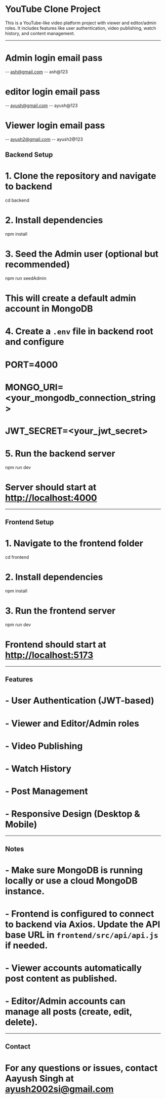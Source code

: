 # YouTube Clone Project

This is a YouTube-like video platform project with viewer and editor/admin roles. It includes features like user authentication, video publishing, watch history, and content management.

---

# Admin login email pass 
-- ash@gmail.com 
-- ash@123

# editor login email pass 
-- ayush@gmail.com 
-- ayush@123

# Viewer login email pass 
-- ayush2@gmail.com 
-- ayush2@123

## Backend Setup

# 1. Clone the repository and navigate to backend

cd backend

# 2. Install dependencies
npm install

# 3. Seed the Admin user (optional but recommended)
npm run seedAdmin
# This will create a default admin account in MongoDB

# 4. Create a `.env` file in backend root and configure
# PORT=4000
# MONGO_URI=<your_mongodb_connection_string>
# JWT_SECRET=<your_jwt_secret>

# 5. Run the backend server
npm run dev
# Server should start at [http://localhost:4000](https://admin-dashboard-backend-file.onrender.com)

---

## Frontend Setup

# 1. Navigate to the frontend folder
cd frontend

# 2. Install dependencies
npm install

# 3. Run the frontend server
npm run dev
# Frontend should start at [http://localhost:5173](https://admin-dashboard-frontend-one.vercel.app/)

---

## Features

# - User Authentication (JWT-based)
#   - Viewer and Editor/Admin roles
# - Video Publishing
# - Watch History
# - Post Management
# - Responsive Design (Desktop & Mobile)

---

## Notes

# - Make sure MongoDB is running locally or use a cloud MongoDB instance.
# - Frontend is configured to connect to backend via Axios. Update the API base URL in `frontend/src/api/api.js` if needed.
# - Viewer accounts automatically post content as published.
# - Editor/Admin accounts can manage all posts (create, edit, delete).

---

## Contact

# For any questions or issues, contact Aayush Singh at ayush2002si@gmail.com
